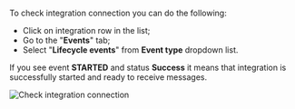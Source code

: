 <br>
To check integration connection you can do the following:

- Click on integration row in the list;
- Go to the "**Events**" tab;
- Select "**Lifecycle events**" from **Event type** dropdown list.
 
If you see event **STARTED** and status **Success** it means that integration is successfully started and ready to receive messages.

![Check integration connection](https://img.tbqa.cloud/devices-library/basic/integrations/check-integration-started.png)